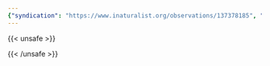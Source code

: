 ```yaml
---
{"syndication": "https://www.inaturalist.org/observations/137378185", "date": "2022-10-02T14:12:29-04:00", "taxon": {"name": "Vinca minor", "common_name": "lesser periwinkle"}, "quality_grade": "research", "identifications_most_agree": true, "species_guess": "\u0411\u0430\u0440\u0432\u0438\u043d\u043e\u043a \u043c\u0430\u043b\u044b\u0439", "identifications_most_disagree": false, "captive": false, "project_ids": [4034], "community_taxon_id": 55844, "geojson": {"type": "Point", "coordinates": [-75.2454769444, 43.0824516667]}, "owners_identification_from_vision": true, "identifications_count": 1, "obscured": false, "num_identification_agreements": 1, "num_identification_disagreements": 0, "place_guess": "Utica, NY 13501, USA", "photos": [{"id": 234620401, "license_code": "cc-by-nc", "original_dimensions": {"width": 1536, "height": 2048}, "url": "https://inaturalist-open-data.s3.amazonaws.com/photos/234620401/square.jpeg", "attribution": "(c) Brandon Rozek, some rights reserved (CC BY-NC)", "flags": []}, {"id": 234620421, "license_code": "cc-by-nc", "original_dimensions": {"width": 1536, "height": 2048}, "url": "https://inaturalist-open-data.s3.amazonaws.com/photos/234620421/square.jpeg", "attribution": "(c) Brandon Rozek, some rights reserved (CC BY-NC)", "flags": []}]}
---
```

{{< unsafe >}}

{{< /unsafe >}}
